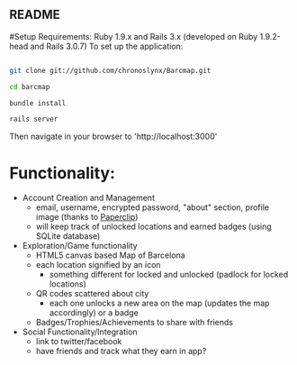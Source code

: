 ## README
#Setup
Requirements:
Ruby 1.9.x and Rails 3.x (developed on Ruby 1.9.2-head and Rails 3.0.7)
To set up the application:
```bash

git clone git://github.com/chronoslynx/Barcmap.git

cd barcmap

bundle install

rails server

```    
Then navigate in your browser to 'http://localhost:3000'

# Functionality:
  - Account Creation and Management
    + email, username, encrypted password, "about" section, profile image (thanks to [Paperclip](https://github.com/thoughtbot/paperclip))
    + will keep track of unlocked locations and earned badges (using SQLite database)
  - Exploration/Game functionality
    + HTML5 canvas based Map of Barcelona
    + each location signified by an icon
      - something different for locked and unlocked (padlock for locked locations)
    + QR codes scattered about city
      - each one unlocks a new area on the map (updates the map accordingly) or a badge
    + Badges/Trophies/Achievements to share with friends
  - Social Functionality/Integration
    + link to twitter/facebook
    + have friends and track what they earn in app?
    